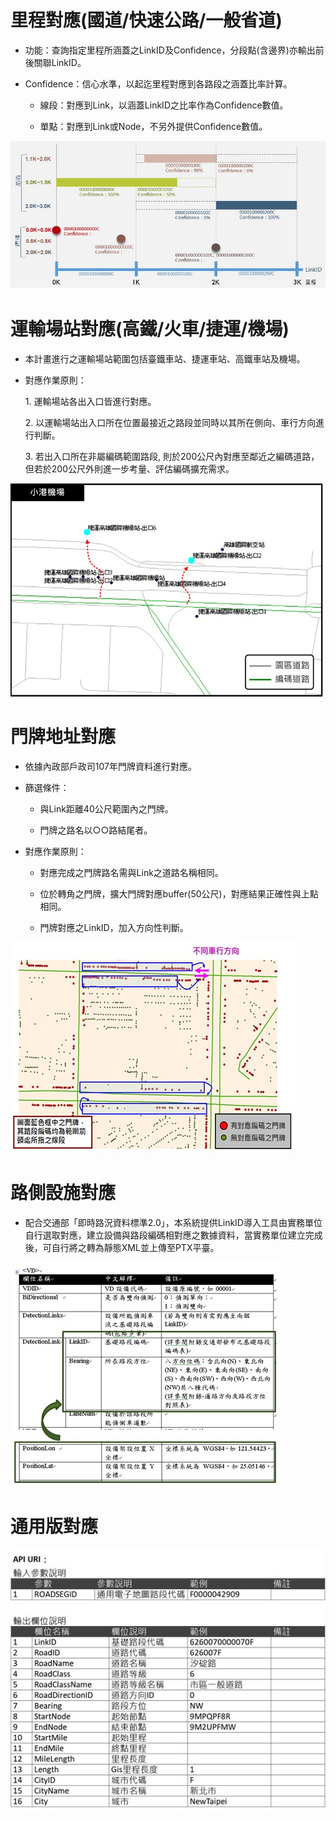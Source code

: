 # 里程對應(國道/快速公路/一般省道)

* 功能：查詢指定里程所涵蓋之LinkID及Confidence，分段點(含邊界)亦輸出前後關聯LinkID。

* Confidence：信心水準，以起迄里程對應到各路段之涵蓋比率計算。

  * 線段：對應到Link，以涵蓋LinkID之比率作為Confidence數值。
  
  * 單點：對應到Link或Node，不另外提供Confidence數值。


![](001.jpg)


# 運輸場站對應(高鐵/火車/捷運/機場)

* 本計畫進行之運輸場站範圍包括臺鐵車站、捷運車站、高鐵車站及機場。

* 對應作業原則：

  1\. 運輸場站各出入口皆進行對應。
  
  2\. 以運輸場站出入口所在位置最接近之路段並同時以其所在側向、車行方向進行判斷。
  
  3\. 若出入口所在非屬編碼範圍路段, 則於200公尺內對應至鄰近之編碼道路，但若於200公尺外則進一步考量、評估編碼擴充需求。

![](002.jpg)


# 門牌地址對應

* 依據內政部戶政司107年門牌資料進行對應。

* 篩選條件：

  * 與Link距離40公尺範圍內之門牌。
  
  * 門牌之路名以○○路結尾者。

* 對應作業原則：

  * 對應完成之門牌路名需與Link之道路名稱相同。
  
  * 位於轉角之門牌，擴大門牌對應buffer(50公尺)，對應結果正確性與上點相同。
  
  * 門牌對應之LinkID，加入方向性判斷。

![](003.jpg)


# 路側設施對應

* 配合交通部「即時路況資料標準2.0」，本系統提供LinkID導入工具由實務單位自行選取對應，建立設備與路段編碼相對應之數據資料，當實務單位建立完成後，可自行將之轉為靜態XML並上傳至PTX平臺。

![](004.jpg)


# 通用版對應

![](005.jpg)

